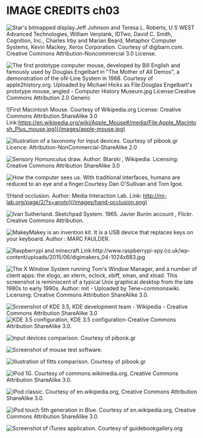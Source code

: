 # IMAGE CREDITS ch03

![Star's bitmapped display.Jeff Johnson and Teresa L. Roberts, U S WEST Advanced Technologies, William Verplank, IDTwo, David C. Smith, Cognition, Inc., Charles Irby and Marian Beard, Metaphor Computer Systems, Kevin Mackey, Xerox Corporation. Courtesy of digibarn.com. Creative Commons Attribution-Noncommercial 3.0 License.](/images/xerox-star.png)

![The first prototype computer mouse, developed by Bill English and famously used by Douglas Engelbart in "The Mother of All Demos", a demonstration of the oN-Line System in 1968. Courtesy of apple2history.org. Uploaded by Michael Hicks as File:Douglas Engelbart's prototype mouse, angled - Computer History Museum.jpg License:Creative Commons Attribution 2.0 Generic](/images/Engelbart-mouse.jpg)

![First Macintosh Mouse. Courtesy of Wikipedia.org License: Creative Commons Attribution ShareAlike 3.0 Link:https://en.wikipedia.org/wiki/Apple_Mouse#/media/File:Apple_Macintosh_Plus_mouse.jpg](/images/apple-mouse.jpg)

![Illustration of a taxonomy for input devices. Courtesy of pibook.gr Licence: Attribution-NonCommercial-ShareAlike 2.0](/images/input-device-taxonomy.jpg)

![Sensory Homunculus draw. Author: Btarski , Wikipedia. Licensing: Creative Commons Attribution ShareAlike 3.0 ](/images/Sensory_Homunculus.png)

![How the computer sees us. With traditional interfaces, humans are reduced to an eye and a finger.Courtesy Dan O'Sullivan and Tom Igoe.](/images/igoefinger.png)

![Ηand occlusion. Author: Media Interaction Lab. Link: http://mi-lab.org/page/2/?s=anoto](/images/hand-occlusion.png)

![Ivan Sutherland. Sketchpad System. 1965. Javier Burón account , Flickr. Creative Commons Attribution.](/images/sketchpad.png)

![MakeyMakey is an invention kit. It is a USB device that replaces keys on your keyboard. Author : MARC FAULDER.](/images/makey_makey_front.jpg)

![Raspberrypi and minecraft.Link:http://www.raspberrypi-spy.co.uk/wp-content/uploads/2015/06/digimakers_04-1024x683.jpg ](/images/Minecraft-Pi.jpg)

![The X Window System running Tom's Window Manager, and a number of client apps: the xlogo, an xterm, oclock, xbiff, xman, and xload. This screenshot is reminiscent of a typical Unix graphical desktop from the late 1980s to early 1990s. Author: mit - Uploaded by Tene~commonswiki. Licensing: Creative Commons Attribution ShareAlike 3.0.](/images/X-Window-System.png)

![Screenshot of KDE 3.5, KDE development team - Wikipedia - Creative Commons Attribution ShareAlike 3.0](/images/menus-on-windows.png) ![KDE 3.5 configuration, KDE 3.5 configuration-Creative Commons Attribution ShareAlike 3.0.](/images/menus-on-top.png)

![Input devices comparison. Courtesy of pibook.gr](/images/input-comparison.png)

![Screenshot of mouse test software.](/images/mouse-test-software.png)

![Illustration of fitts comparison. Courtesy of pibook.gr](/images/fitts-comparison.jpg)

![IPod 1G. Courtesy of commons.wikimedia.org. Creative Commons Attribution ShareAlike 3.0.](/images/Ipod_1G.png)

![iPod classic. Courtesy of en.wikipedia.org, Creative Commons Attribution ShareAlike 3.0.](/images/IPod_classic.png)

![iPod touch 5th generation in Blue. Courtesy of en.wikipedia.org, Creative Commons Attribution ShareAlike 3.0.](/images/IPod_touch_2G.png)

![Screenshot of iTunes application. Courtesy of guidebookgallery.org](/images/itunes3.png)
